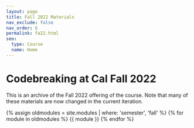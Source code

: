 ```yaml
---
layout: page
title: Fall 2022 Materials
nav_exclude: false
nav_order: 6
permalink: fa22.html
seo:
  type: Course
  name: Home
---
```


# Codebreaking at Cal Fall 2022

This is an archive of the Fall 2022 offering of the course. Note that many of these materials are now changed in the current iteration.

{% assign oldmodules = site.modules | where: 'semester', 'fall' %}
{% for module in oldmodules %}
{{ module }}
{% endfor %}
